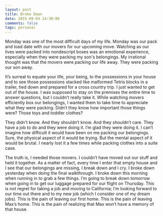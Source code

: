 ```yaml
---
layout: post
title: Broke Down
date: 2015-09-03 14:30:00
comments: false
tags: personal
---
```


Monday was one of the most difficult days of my life. Monday was our pack and load date with our movers for our upcoming move. Watching as our lives were packed into nondescript boxes was an emotional experience, especially when they were packing my son's belongings. My irrational thought was that the movers were packing our life away. They were packing our son away.

It’s surreal to equate your life, your being, to the possessions in your house and to see those possessions stacked like malformed Tetris blocks in a trailer, tied down and prepared for a cross country trip. I just wanted to get out of the house. I was supposed to stay on the premises the entire time to answer questions, but I couldn’t really take it. While watching movers efficiently box our belongings, I wanted them to take time to appreciate what they were packing. Didn’t they know how important those things were? Those toys and toddler clothes? 

They didn’t know. And they shouldn’t know. And they shouldn’t care. They have a job to do and they were doing it. I’m glad they were doing it. I can’t imagine how difficult it would have been on me packing our belongings. Sure, the physical aspect of it would be trying. But the mental aspect of it would be brutal. I nearly lost it a few times while packing clothes into a suite case.

The truth is, I needed those movers. I couldn’t have moved out our stuff and held it together. As a matter of fact, every time I enter that empty house and I see that our belongings are missing, I break down and I cry. I broke down yesterday when doing the final walkthrough. I broke down this morning when running in to grab a few things. I’m going to break down tomorrow when going in to get our luggage prepared for our flight on Thursday. This is not regret for taking a job and moving to California; I’m looking forward to our time out there and to my new job (which I consider one of my dream jobs). This is the pain of leaving our first home. This is the pain of leaving Max’s home. This is the pain of realizing that Max won’t have a memory of that house.